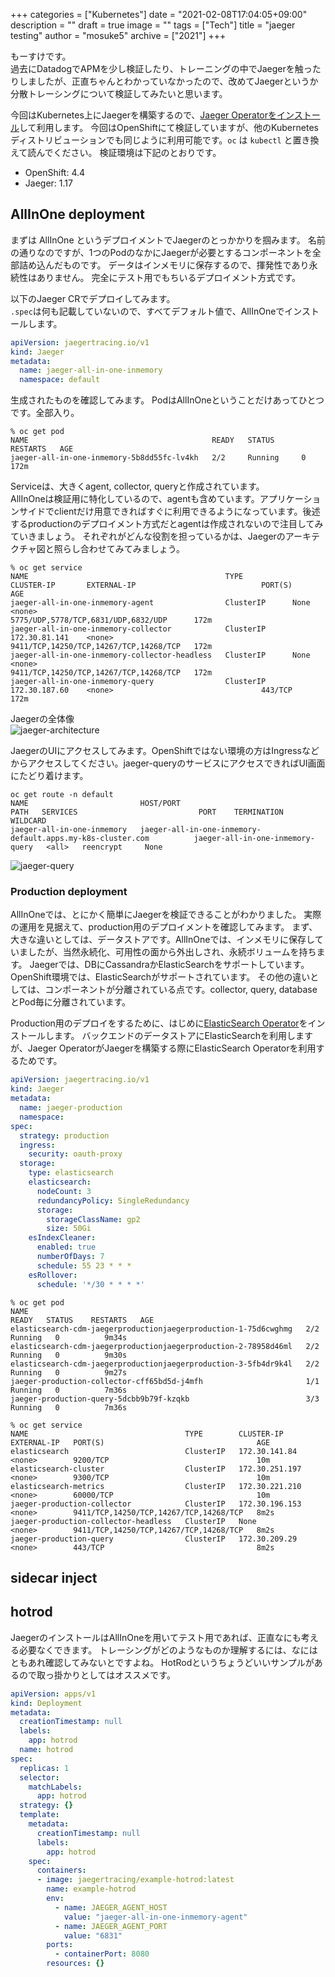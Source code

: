 +++
categories = ["Kubernetes"]
date = "2021-02-08T17:04:05+09:00"
description = ""
draft = true
image = ""
tags = ["Tech"]
title = "jaeger testing"
author = "mosuke5"
archive = ["2021"]
+++

もーすけです。  
過去にDatadogでAPMを少し検証したり、トレーニングの中でJaegerを触ったりしましたが、正直ちゃんとわかっていなかったので、改めてJaegerというか分散トレーシングについて検証してみたいと思います。

今回はKubernetes上にJaegerを構築するので、[Jaeger Operatorをインストール](https://www.jaegertracing.io/docs/1.21/operator/)して利用します。
今回はOpenShiftにて検証していますが、他のKubernetesディストリビューションでも同じように利用可能です。`oc` は `kubectl` と置き換えて読んでください。
検証環境は下記のとおりです。

- OpenShift: 4.4
- Jaeger: 1.17
<!--more-->

## AllInOne deployment
まずは AllInOne というデプロイメントでJaegerのとっかかりを掴みます。
名前の通りなのですが、1つのPodのなかにJaegerが必要とするコンポーネントを全部詰め込んだものです。
データはインメモリに保存するので、揮発性であり永続性はありません。
完全にテスト用でもちいるデプロイメント方式です。

以下のJaeger CRでデプロイしてみます。  
`.spec`は何も記載していないので、すべてデフォルト値で、AllInOneでインストールします。

```yaml
apiVersion: jaegertracing.io/v1
kind: Jaeger
metadata:
  name: jaeger-all-in-one-inmemory
  namespace: default
```

生成されたものを確認してみます。
PodはAllInOneということだけあってひとつです。全部入り。

```
% oc get pod
NAME                                         READY   STATUS      RESTARTS   AGE
jaeger-all-in-one-inmemory-5b8dd55fc-lv4kh   2/2     Running     0          172m
```

Serviceは、大きくagent, collector, queryと作成されています。  
AllInOneは検証用に特化しているので、agentも含めています。アプリケーションサイドでclientだけ用意できればすぐに利用できるようになっています。後述するproductionのデプロイメント方式だとagentは作成されないので注目してみていきましょう。
それぞれがどんな役割を担っているかは、Jaegerのアーキテクチャ図と照らし合わせてみてみましょう。

```
% oc get service
NAME                                            TYPE           CLUSTER-IP       EXTERNAL-IP                            PORT(S)                                  AGE
jaeger-all-in-one-inmemory-agent                ClusterIP      None             <none>                                 5775/UDP,5778/TCP,6831/UDP,6832/UDP      172m
jaeger-all-in-one-inmemory-collector            ClusterIP      172.30.81.141    <none>                                 9411/TCP,14250/TCP,14267/TCP,14268/TCP   172m
jaeger-all-in-one-inmemory-collector-headless   ClusterIP      None             <none>                                 9411/TCP,14250/TCP,14267/TCP,14268/TCP   172m
jaeger-all-in-one-inmemory-query                ClusterIP      172.30.187.60    <none>                                 443/TCP                                  172m
```

Jaegerの全体像  
![jaeger-architecture](/image/jaeger-architecture.png)

JaegerのUIにアクセスしてみます。OpenShiftではない環境の方はIngressなどからアクセスしてください。jaeger-queryのサービスにアクセスできればUI画面にたどり着けます。

```
oc get route -n default
NAME                         HOST/PORT                                                                         PATH   SERVICES                           PORT    TERMINATION   WILDCARD
jaeger-all-in-one-inmemory   jaeger-all-in-one-inmemory-default.apps.my-k8s-cluster.com          jaeger-all-in-one-inmemory-query   <all>   reencrypt     None
```

![jaeger-query](/image/jaeger-query.png)

### Production deployment
AllInOneでは、とにかく簡単にJaegerを検証できることがわかりました。
実際の運用を見据えて、production用のデプロイメントを確認してみます。
まず、大きな違いとしては、データストアです。AllInOneでは、インメモリに保存していましたが、当然永続化、可用性の面から外出しされ、永続ボリュームを持ちます。
Jaegerでは、DBにCassandraかElasticSearchをサポートしています。OpenShift環境では、ElasticSearchがサポートされています。
その他の違いとしては、コンポーネントが分離されている点です。collector, query, databaseとPod毎に分離されています。

Production用のデプロイをするために、はじめに[ElasticSearch Operator](https://operatorhub.io/operator/elastic-cloud-eck)をインストールします。
バックエンドのデータストアにElasticSearchを利用しますが、Jaeger OperatorがJaegerを構築する際にElasticSearch Operatorを利用するためです。

```yaml
apiVersion: jaegertracing.io/v1
kind: Jaeger
metadata:
  name: jaeger-production
  namespace:
spec:
  strategy: production
  ingress:
    security: oauth-proxy
  storage:
    type: elasticsearch
    elasticsearch:
      nodeCount: 3
      redundancyPolicy: SingleRedundancy
      storage: 
        storageClassName: gp2
        size: 50Gi
    esIndexCleaner:
      enabled: true
      numberOfDays: 7
      schedule: 55 23 * * *
    esRollover:
      schedule: '*/30 * * * *'
```

```
% oc get pod
NAME                                                              READY   STATUS    RESTARTS   AGE
elasticsearch-cdm-jaegerproductionjaegerproduction-1-75d6cwghmg   2/2     Running   0          9m34s
elasticsearch-cdm-jaegerproductionjaegerproduction-2-78958d46ml   2/2     Running   0          9m30s
elasticsearch-cdm-jaegerproductionjaegerproduction-3-5fb4dr9k4l   2/2     Running   0          9m27s
jaeger-production-collector-cff65bd5d-j4mfh                       1/1     Running   0          7m36s
jaeger-production-query-5dcbb9b79f-kzqkb                          3/3     Running   0          7m36s
```

```
% oc get service
NAME                                   TYPE        CLUSTER-IP       EXTERNAL-IP   PORT(S)                                  AGE
elasticsearch                          ClusterIP   172.30.141.84    <none>        9200/TCP                                 10m
elasticsearch-cluster                  ClusterIP   172.30.251.197   <none>        9300/TCP                                 10m
elasticsearch-metrics                  ClusterIP   172.30.221.210   <none>        60000/TCP                                10m
jaeger-production-collector            ClusterIP   172.30.196.153   <none>        9411/TCP,14250/TCP,14267/TCP,14268/TCP   8m2s
jaeger-production-collector-headless   ClusterIP   None             <none>        9411/TCP,14250/TCP,14267/TCP,14268/TCP   8m2s
jaeger-production-query                ClusterIP   172.30.209.29    <none>        443/TCP                                  8m2s
```

## sidecar inject

## hotrod
JaegerのインストールはAllInOneを用いてテスト用であれば、正直なにも考える必要なくできます。
トレーシングがどのようなものか理解するには、なにはともあれ確認してみないとですよね。
HotRodというちょうどいいサンプルがあるので取っ掛かりとしてはオススメです。

```yaml
apiVersion: apps/v1
kind: Deployment
metadata:
  creationTimestamp: null
  labels:
    app: hotrod
  name: hotrod
spec:
  replicas: 1
  selector:
    matchLabels:
      app: hotrod
  strategy: {}
  template:
    metadata:
      creationTimestamp: null
      labels:
        app: hotrod
    spec:
      containers:
      - image: jaegertracing/example-hotrod:latest
        name: example-hotrod
        env:
          - name: JAEGER_AGENT_HOST
            value: "jaeger-all-in-one-inmemory-agent"
          - name: JAEGER_AGENT_PORT
            value: "6831"
        ports:
          - containerPort: 8080
        resources: {}
```

